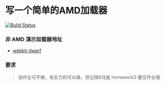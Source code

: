 # 写一个简单的AMD加载器

[![Build Status](https://travis-ci.org/twlk27/exercise4.svg?branch=master)](https://travis-ci.org/twlk27/exercise4)

### 非 AMD 演示加载器地址

* [webkit-dwarf](https://github.com/dwarfJS/webkit-dwarf)

### 要求

> 该作业可不做，有实力的可以做，但记得8月底 homework3 要交作业哦
